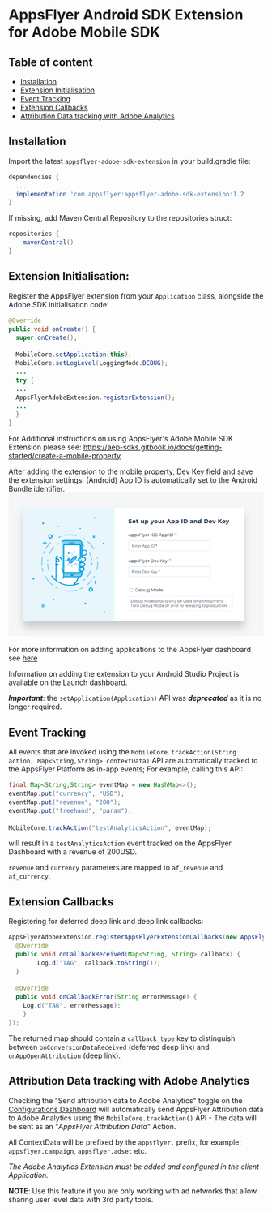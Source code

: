 
# AppsFlyer Android SDK Extension for Adobe Mobile SDK

## Table of content
- [Installation](#installation)
- [Extension Initialisation](#Initialisation)
- [Event Tracking](#eventTracking)
- [Extension Callbacks](#callbacks)
- [Attribution Data tracking with Adobe Analytics](#analyticsPostback)


## <a id="installation">  Installation
Import the latest `appsflyer-adobe-sdk-extension` in your build.gradle file:
```groovy
dependencies {
  ...
  implementation 'com.appsflyer:appsflyer-adobe-sdk-extension:1.2
}
``` 
If missing, add Maven Central Repository to the repositories struct:
```groovy
repositories {  
    mavenCentral()  
}
``` 
## <a id="Initialisation"> Extension Initialisation: 
Register the AppsFlyer extension from your `Application` class, alongside the Adobe SDK initialisation code: 
```java
@Override  
public void onCreate() {  
  super.onCreate();  
  
  MobileCore.setApplication(this);  
  MobileCore.setLogLevel(LoggingMode.DEBUG);  
  ...
  try {
  ...
  AppsFlyerAdobeExtension.registerExtension();
  ...
  }
}
```


For Additional instructions on using AppsFlyer's Adobe Mobile SDK Extension please see: https://aep-sdks.gitbook.io/docs/getting-started/create-a-mobile-property

After adding the extension to the mobile property, Dev Key field and save the extension settings. 
(Android) App ID is automatically set to the Android Bundle identifier.
![AppsFlyerAdobeSDK](https://github.com/AppsFlyerSDK/AppsFlyerAdobeExtension/blob/master/gitresources/img.png)

For more information on adding applications to the AppsFlyer dashboard see [here](https://support.appsflyer.com/hc/en-us/articles/207377436-Adding-a-New-App-to-the-AppsFlyer-Dashboard)

Information on adding the extension to your Android Studio Project is available on the Launch dashboard.

***Important***: the `setApplication(Application)` API was ***deprecated*** as it is no longer required.

## <a id="eventTracking"> Event Tracking
All events that are invoked using the `MobileCore.trackAction(String action, Map<String,String> contextData)` API are automatically tracked to the AppsFlyer Platform as in-app events; For example, calling this API:
```java
final Map<String,String> eventMap = new HashMap<>();  
eventMap.put("currency", "USD");  
eventMap.put("revenue", "200");  
eventMap.put("freehand", "param");

MobileCore.trackAction("testAnalyticsAction", eventMap);
```
will result in a `testAnalyticsAction` event tracked on the AppsFlyer Dashboard with a revenue of 200USD.

 `revenue` and `currency` parameters are mapped to `af_revenue` and `af_currency`.

## <a id="callbacks"> Extension Callbacks
 Registering for deferred deep link and deep link callbacks:
```java
AppsFlyerAdobeExtension.registerAppsFlyerExtensionCallbacks(new AppsFlyerExtensionCallbacksListener() {  
  @Override  
  public void onCallbackReceived(Map<String, String> callback) {  
        Log.d("TAG", callback.toString());  
  }  
  
  @Override  
  public void onCallbackError(String errorMessage) {  
    Log.d("TAG", errorMessage);
    }  
});
``` 
The returned map should contain a `callback_type` key to distinguish between `onConversionDataReceived` (deferred deep link) and `onAppOpenAttribution`  (deep link).

## <a id="analyticsPostback"> Attribution Data tracking with Adobe Analytics
Checking the "Send attribution data to Adobe Analytics" toggle on the [Configurations Dashboard](#Initialisation) will automatically send AppsFlyer Attribution data to Adobe Analytics using the `MobileCore.trackAction()` API - The data will be sent as an "*AppsFlyer Attribution Data*" Action.

All ContextData will be prefixed by the `appsflyer.` prefix, for example: `appsflyer.campaign`, `appsflyer.adset` etc.

*The Adobe Analytics Extension must be added and configured in the client Application.*

**NOTE**: Use this feature if you are only working with ad networks that allow sharing user level data with 3rd party tools.